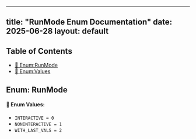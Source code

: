 <!-- Formatted by A³BS formatter.py -->
<!-- Generated by A³BS document.py -->
---
title: "RunMode Enum Documentation"
date: 2025-06-28
layout: default
---

## Table of Contents
- [🔧 Enum:RunMode](#enum-runmode)
- [🔧 Enum:Values](#enum-values)
## Enum: RunMode
#### 📝 Enum Values:
<a name="enum-values"></a>
  - `INTERACTIVE = 0`
  - `NONINTERACTIVE = 1`
  - `WITH_LAST_VALS = 2`
